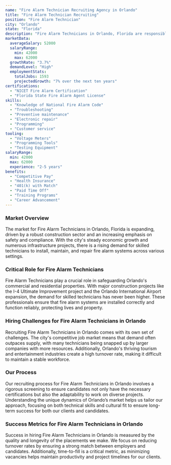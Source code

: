 ```yaml
---
name: "Fire Alarm Technician Recruiting Agency in Orlando"
title: "Fire Alarm Technician Recruiting"
position: "Fire Alarm Technician"
city: "Orlando"
state: "Florida"
description: "Fire Alarm Technicians in Orlando, Florida are responsible for installing, programming, maintaining, and repairing fire alarm wiring and equipment, ensuring all works are compliant with the state and local codes."
marketData:
  averageSalary: 52000
  salaryRange:
    min: 42000
    max: 62000
  growthRate: "3.7%"
  demandLevel: "High"
  employmentStats:
    totalJobs: 1593
    projectedGrowth: "7% over the next ten years"
certifications:
  - "NICET Fire Alarm Certification"
  - "Florida State Fire Alarm Agent License"
skills:
  - "Knowledge of National Fire Alarm Code"
  - "Troubleshooting"
  - "Preventive maintenance"
  - "Electronic repair"
  - "Programming"
  - "Customer service"
tooling:
  - "Voltage Meters"
  - "Programming Tools"
  - "Testing Equipment"
salaryRange:
  min: 42000
  max: 62000
  experience: "2-5 years"
benefits:
  - "Competitive Pay"
  - "Health Insurance"
  - "401(k) with Match"
  - "Paid Time Off"
  - "Training Programs"
  - "Career Advancement"
---
```


### Market Overview
The market for Fire Alarm Technicians in Orlando, Florida is expanding, driven by a robust construction sector and an increasing emphasis on safety and compliance. With the city's steady economic growth and numerous infrastructure projects, there is a rising demand for skilled technicians to install, maintain, and repair fire alarm systems across various settings.

### Critical Role for Fire Alarm Technicians
Fire Alarm Technicians play a crucial role in safeguarding Orlando's commercial and residential properties. With major construction projects like the I-4 Ultimate Improvement project and the Orlando International Airport expansion, the demand for skilled technicians has never been higher. These professionals ensure that fire alarm systems are installed correctly and function reliably, protecting lives and property.

### Hiring Challenges for Fire Alarm Technicians in Orlando
Recruiting Fire Alarm Technicians in Orlando comes with its own set of challenges. The city's competitive job market means that demand often outpaces supply, with many technicians being snapped up by larger companies with more resources. Additionally, Orlando's thriving tourism and entertainment industries create a high turnover rate, making it difficult to maintain a stable workforce.

### Our Process
Our recruiting process for Fire Alarm Technicians in Orlando involves a rigorous screening to ensure candidates not only have the necessary certifications but also the adaptability to work on diverse projects. Understanding the unique dynamics of Orlando’s market helps us tailor our approach, focusing on both technical skills and cultural fit to ensure long-term success for both our clients and candidates.

### Success Metrics for Fire Alarm Technicians in Orlando
Success in hiring Fire Alarm Technicians in Orlando is measured by the quality and longevity of the placements we make. We focus on reducing turnover rates by ensuring a strong match between employers and candidates. Additionally, time-to-fill is a critical metric, as minimizing vacancies helps maintain productivity and project timelines for our clients.